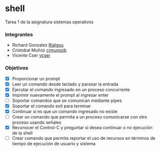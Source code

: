 # shell
Tarea 1 de la asignatura sistemas operativos

### Integrantes
- Richard Gonzalez [Rialgou](https://github.com/Rialgou)
- Cristobal Muñoz [crmunozb](https://github.com/crmunozb)
- Vicente Cser [vcser](https://github.com/vcser)

### Objetivos
- [X] Proporcionar un prompt
- [X] Leer un comando desde teclado y parsear la entrada
- [X] Ejecutar el comando ingresado en un proceso concurrente
- [X] Imprimir nuevamente el prompt al ingresar enter
- [ ] Soportar comandos que se comunican mediante pipes
- [X] Soportar el comando exit para terminar
- [X] Continuar si es que un comando ingresado no existe
- [ ] Crear un comando que permita a un proceso comunicarse con otro proceso usando señales
- [X] Reconocer el Control-C y preguntar si desea continuar o no ejecución de la shell
- [ ] Crear comando que permita reportar el uso de recursos en términos de tiempo de ejecución de usuario y sistema
